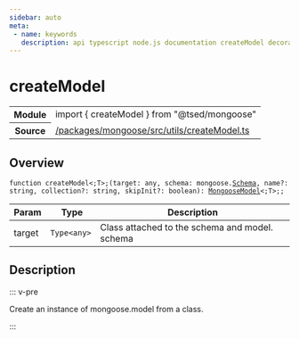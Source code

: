 ```yaml
---
sidebar: auto
meta:
 - name: keywords
   description: api typescript node.js documentation createModel decorator
---
```

# createModel <Badge text="Decorator" type="decorator"/>
<!-- Summary -->
<section class="symbol-info"><table class="is-full-width"><tbody><tr><th>Module</th><td><div class="lang-typescript"><span class="token keyword">import</span> { createModel }&nbsp;<span class="token keyword">from</span>&nbsp;<span class="token string">"@tsed/mongoose"</span></div></td></tr><tr><th>Source</th><td><a href="https://github.com/Romakita/ts-express-decorators/blob/v4.31.4/packages/mongoose/src/utils/createModel.ts#L0-L0">/packages/mongoose/src/utils/createModel.ts</a></td></tr></tbody></table></section>

<!-- Overview -->
## Overview


<pre><code class="typescript-lang ">function createModel&lt<span class="token punctuation">;</span>T&gt<span class="token punctuation">;</span><span class="token punctuation">(</span>target<span class="token punctuation">:</span> <span class="token keyword">any</span><span class="token punctuation">,</span> schema<span class="token punctuation">:</span> mongoose.<a href="/api/mongoose/decorators/Schema.html"><span class="token">Schema</span></a><span class="token punctuation">,</span> name?<span class="token punctuation">:</span> <span class="token keyword">string</span><span class="token punctuation">,</span> collection?<span class="token punctuation">:</span> <span class="token keyword">string</span><span class="token punctuation">,</span> skipInit?<span class="token punctuation">:</span> <span class="token keyword">boolean</span><span class="token punctuation">)</span><span class="token punctuation">:</span> <a href="/api/mongoose/interfaces/MongooseModel.html"><span class="token">MongooseModel</span></a>&lt<span class="token punctuation">;</span>T&gt<span class="token punctuation">;</span><span class="token punctuation">;</span></code></pre>




<!-- Params -->
Param | Type | Description
---|---|---
 target|<code>Type&lt;any&gt;</code>|Class attached to the schema and model.  schema|<code>"mongoose".Schema</code>|Schema that will be attached to the model.  name|<code>string</code>|Optional. model name  collection|<code>string</code>|Optional. (, induced from model name)  skipInit|<code>boolean</code>|Optional. whether to skip initialization (defaults to false) 



<!-- Description -->
## Description

::: v-pre

Create an instance of mongoose.model from a class.


:::
